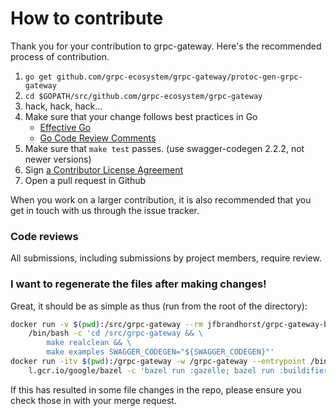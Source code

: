 # How to contribute

Thank you for your contribution to grpc-gateway.
Here's the recommended process of contribution.

1. `go get github.com/grpc-ecosystem/grpc-gateway/protoc-gen-grpc-gateway`
2. `cd $GOPATH/src/github.com/grpc-ecosystem/grpc-gateway`
3. hack, hack, hack...
4. Make sure that your change follows best practices in Go
   * [Effective Go](https://golang.org/doc/effective_go.html)
   * [Go Code Review Comments](https://golang.org/wiki/CodeReviewComments)
5. Make sure that `make test` passes. (use swagger-codegen 2.2.2, not newer versions)
6. Sign [a Contributor License Agreement](https://cla.developers.google.com/clas)
7. Open a pull request in Github

When you work on a larger contribution, it is also recommended that you get in touch
with us through the issue tracker.

### Code reviews
All submissions, including submissions by project members, require review.

### I want to regenerate the files after making changes!

Great, it should be as simple as thus (run from the root of the directory):

```bash
docker run -v $(pwd):/src/grpc-gateway --rm jfbrandhorst/grpc-gateway-build-env:1.12 \
    /bin/bash -c 'cd /src/grpc-gateway && \
        make realclean && \
        make examples SWAGGER_CODEGEN="${SWAGGER_CODEGEN}"'
docker run -itv $(pwd):/grpc-gateway -w /grpc-gateway --entrypoint /bin/bash --rm \
    l.gcr.io/google/bazel -c 'bazel run :gazelle; bazel run :buildifier'
```

If this has resulted in some file changes in the repo, please ensure you check those in with your merge request.
